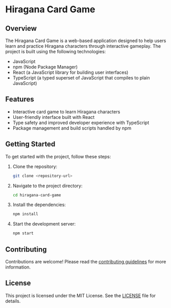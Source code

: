 # Hiragana Card Game

## Overview

The Hiragana Card Game is a web-based application designed to help users learn and practice Hiragana characters through interactive gameplay. The project is built using the following technologies:

- JavaScript
- npm (Node Package Manager)
- React (a JavaScript library for building user interfaces)
- TypeScript (a typed superset of JavaScript that compiles to plain JavaScript)

## Features

- Interactive card game to learn Hiragana characters
- User-friendly interface built with React
- Type safety and improved developer experience with TypeScript
- Package management and build scripts handled by npm

## Getting Started

To get started with the project, follow these steps:

1. Clone the repository:
   ```sh
   git clone <repository-url>
   ```
2. Navigate to the project directory:
   ```sh
   cd hiragana-card-game
   ```
3. Install the dependencies:
   ```sh
   npm install
   ```
4. Start the development server:
   ```sh
   npm start
   ```

## Contributing

Contributions are welcome! Please read the [contributing guidelines](CONTRIBUTING.md) for more information.

## License

This project is licensed under the MIT License. See the [LICENSE](LICENSE) file for details.
